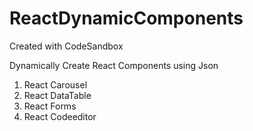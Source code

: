 # ReactDynamicComponents
Created with CodeSandbox

Dynamically Create React Components using Json 

1. React Carousel
2. React DataTable
3. React Forms
4. React Codeeditor
